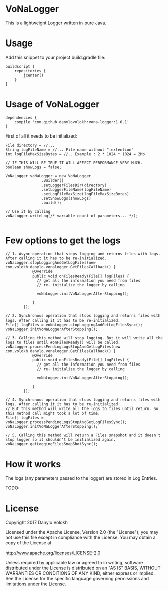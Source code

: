 # VoNaLogger
This is a lightweight Logger written in pure Java.

# Usage
Add this snippet to your project build.gradle file:
```
buildscript {
    repositories {
        jcenter()
    }
}
```

# Usage of VoNaLogger
```
dependencies {
    compile 'com.github.danylovolokh:vona-logger:1.0.1'
}
```
First of all it needs to be initialized:
```
File directory = //...
String logFileName = //... File name without ".extention"
int logFileMaxSizeBytes = //.. Example : 2 * 1024 * 1024 = 2Mb

// IF THIS WILL BE TRUE IT WILL AFFECT PERFORMANCE VERY MUCH.
boolean showLogs = false;

VoNaLogger voNaLogger = new VoNaLogger
                .Builder()
                .setLoggerFilesDir(directory)
                .setLoggerFileName(logFileName)
                .setLogFileMaxSize(logFileMaxSizeBytes)
                .setShowLogs(showLogs)
                .build();
                
// Use it by calling 
voNaLogger.writeLog(/* variable count of parameters... */);
                
```
# Few options to get the logs
```
// 1. Async operation that stops logging and returns files with logs. After calling it it has to be re-initialized.
voNaLogger.stopLoggingAndGetLogFiles(new com.volokh.danylo.vonalogger.GetFilesCallback() {
            @Override
            public void onFilesReady(File[] logFiles) {
              // get all the information you need from files
              // re- initialize the logger by calling 
              
              voNaLogger.initVoNaLoggerAfterStopping();
              
            }
        });

// 2. Synchronous operation that stops logging and returns files with logs. After calling it it has to be re-initialized.
File[] logFiles = voNaLogger.stopLoggingAndGetLogFilesSync();
voNaLogger.initVoNaLoggerAfterStopping();

// 3. Calling this method will stop logging. But it will write all the logs to files until #onFilesReady() will be called.
voNaLogger.processPendingLogsStopAndGetLogFiles(new com.volokh.danylo.vonalogger.GetFilesCallback() {
            @Override
            public void onFilesReady(File[] logFiles) {
              // get all the information you need from files
              // re- initialize the logger by calling 
              
              voNaLogger.initVoNaLoggerAfterStopping();
                
            }
        });

// 4. Synchronous operation that stops logging and returns files with logs. After calling it it has to be re-initialized.
// But this method will write all the logs to files until return. So this method call might took a lot of time.
File[] logFiles = voNaLogger.processPendingLogsStopAndGetLogFilesSync();
voNaLogger.initVoNaLoggerAfterStopping();

// 5. Calling this method will return a Files snapshot and it doesn't stop logger so it shouldn't be initialized again.
voNaLogger.getLoggingFilesSnapShotSync();

```
# How it works
The logs (any parameters passed to the logger) are stored in Log Entries.

TODO:

# License

Copyright 2017 Danylo Volokh

Licensed under the Apache License, Version 2.0 (the "License");
you may not use this file except in compliance with the License.
You may obtain a copy of the License at

   http://www.apache.org/licenses/LICENSE-2.0

Unless required by applicable law or agreed to in writing, software
distributed under the License is distributed on an "AS IS" BASIS,
WITHOUT WARRANTIES OR CONDITIONS OF ANY KIND, either express or implied.
See the License for the specific language governing permissions and
limitations under the License.
